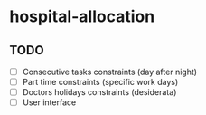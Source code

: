 # hospital-allocation

## TODO
- [ ] Consecutive tasks constraints (day after night)
- [ ] Part time constraints (specific work days)
- [ ] Doctors holidays constraints (desiderata)
- [ ] User interface